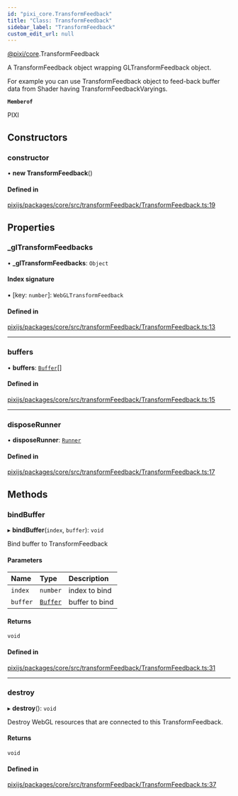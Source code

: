```yaml
---
id: "pixi_core.TransformFeedback"
title: "Class: TransformFeedback"
sidebar_label: "TransformFeedback"
custom_edit_url: null
---
```


[@pixi/core](../modules/pixi_core.md).TransformFeedback

A TransformFeedback object wrapping GLTransformFeedback object.

For example you can use TransformFeedback object to feed-back buffer data from Shader having TransformFeedbackVaryings.

**`Memberof`**

PIXI

## Constructors

### constructor

• **new TransformFeedback**()

#### Defined in

[pixijs/packages/core/src/transformFeedback/TransformFeedback.ts:19](https://github.com/pixijs/pixijs/blob/2194fe5c5/packages/core/src/transformFeedback/TransformFeedback.ts#L19)

## Properties

### \_glTransformFeedbacks

• **\_glTransformFeedbacks**: `Object`

#### Index signature

▪ [key: `number`]: `WebGLTransformFeedback`

#### Defined in

[pixijs/packages/core/src/transformFeedback/TransformFeedback.ts:13](https://github.com/pixijs/pixijs/blob/2194fe5c5/packages/core/src/transformFeedback/TransformFeedback.ts#L13)

___

### buffers

• **buffers**: [`Buffer`](pixi_core.Buffer.md)[]

#### Defined in

[pixijs/packages/core/src/transformFeedback/TransformFeedback.ts:15](https://github.com/pixijs/pixijs/blob/2194fe5c5/packages/core/src/transformFeedback/TransformFeedback.ts#L15)

___

### disposeRunner

• **disposeRunner**: [`Runner`](pixi_core.Runner.md)

#### Defined in

[pixijs/packages/core/src/transformFeedback/TransformFeedback.ts:17](https://github.com/pixijs/pixijs/blob/2194fe5c5/packages/core/src/transformFeedback/TransformFeedback.ts#L17)

## Methods

### bindBuffer

▸ **bindBuffer**(`index`, `buffer`): `void`

Bind buffer to TransformFeedback

#### Parameters

| Name | Type | Description |
| :------ | :------ | :------ |
| `index` | `number` | index to bind |
| `buffer` | [`Buffer`](pixi_core.Buffer.md) | buffer to bind |

#### Returns

`void`

#### Defined in

[pixijs/packages/core/src/transformFeedback/TransformFeedback.ts:31](https://github.com/pixijs/pixijs/blob/2194fe5c5/packages/core/src/transformFeedback/TransformFeedback.ts#L31)

___

### destroy

▸ **destroy**(): `void`

Destroy WebGL resources that are connected to this TransformFeedback.

#### Returns

`void`

#### Defined in

[pixijs/packages/core/src/transformFeedback/TransformFeedback.ts:37](https://github.com/pixijs/pixijs/blob/2194fe5c5/packages/core/src/transformFeedback/TransformFeedback.ts#L37)

